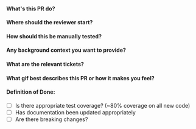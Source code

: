 #### What's this PR do?



#### Where should the reviewer start?



#### How should this be manually tested?



#### Any background context you want to provide?



#### What are the relevant tickets?



#### What gif best describes this PR or how it makes you feel?



#### Definition of Done:

- [ ] Is there appropriate test coverage? (~80% coverage on all new code)
- [ ] Has documentation been updated appropriately
- [ ] Are there breaking changes?
